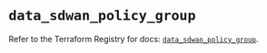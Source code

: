 # `data_sdwan_policy_group`

Refer to the Terraform Registry for docs: [`data_sdwan_policy_group`](https://registry.terraform.io/providers/ciscodevnet/sdwan/0.8.0/docs/data-sources/policy_group).
